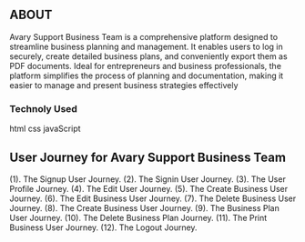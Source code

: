 
## ABOUT
Avary Support Business Team is a comprehensive platform designed to streamline business planning and management. It enables users to log in securely, create detailed business plans, and conveniently export them as PDF documents. Ideal for entrepreneurs and business professionals, the platform simplifies the process of planning and documentation, making it easier to manage and present business strategies effectively


### Technoly Used
html
css
javaScript

## User Journey for Avary Support Business Team
(1). The Signup User Journey.
(2). The Signin User Journey.
(3). The User Profile Journey.
(4). The Edit User Journey.
(5). The Create Business User Journey.
(6). The Edit Business User Journey.
(7). The Delete Business User Journey.
(8). The Create Business User Journey.
(9). The Business Plan User Journey.
(10). The Delete Business Plan Journey.
(11). The Print Business User Journey.
(12). The Logout Journey.
